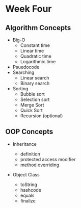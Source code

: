 # Week Four

## Algorithm Concepts
- Big-O
    * Constant time
    * Linear time 
    * Quadratic time
    * Logarithmic time
- Psuedocode
- Searching 
    * Linear search 
    * Binary search
- Sorting 
    * Bubble sort 
    * Selection sort
    * Merge Sort
    * Quick Sort
    * Recursion (optional)

## OOP Concepts
* Inheritance 
    - definition
    - protected access modifier
    - method overriding 

* Object Class 
    - toString
    - hashcode
    - equals
    - finalize 

